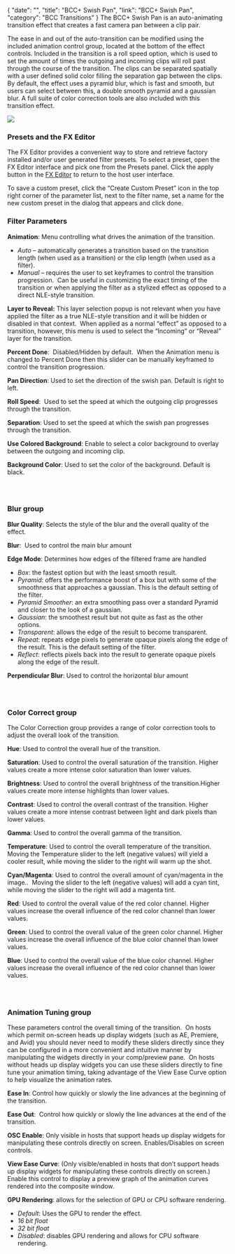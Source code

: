 {
"date": "",
  "title": "BCC+ Swish Pan",
  "link": "BCC+ Swish Pan",
  "category": "BCC Transitions"
}
The BCC+ Swish Pan is an auto-animating transition effect that creates a fast camera pan between a clip pair. 

The ease in and out of the auto-transition can be modified using the included animation control group, located at the bottom of the effect controls. Included in the transition is a roll speed option, which is used to set the amount of times the outgoing and incoming clips will roll past through the course of the transition. The clips can be separated spatially with a user defined solid color filling the separation gap between the clips. By default, the effect uses a pyramid blur, which is fast and smooth, but users can select between this, a double smooth pyramid and a gaussian blur. A full suite of color correction tools are also included with this transition effect.

![](https://borisfx-com-res.cloudinary.com/image/upload/v1666641664/documentation/continuum/uploads/2023/Swish-Pan.jpg)

### Presets and the FX Editor

The FX Editor provides a convenient way to store and retrieve factory installed and/or user generated filter presets. To select a preset, open the FX Editor interface and pick one from the Presets panel. Click the apply button in the [FX Editor](https://borisfx.com/documentation/continuum/bcc-fx-editor) to return to the host user interface.

To save a custom preset, click the “Create Custom Preset” icon in the top right corner of the parameter list, next to the filter name, set a name for the new custom preset in the dialog that appears and click done.

### Filter Parameters

**Animation**: Menu controlling what drives the animation of the transition.

* *Auto* – automatically generates a transition based on the transition length (when used as a transition) or the clip length (when used as a filter).
* *Manual* – requires the user to set keyframes to control the transition progression.  Can be useful in customizing the exact timing of the transition or when applying the filter as a stylized effect as opposed to a direct NLE-style transition.

**Layer to Reveal:** This layer selection popup is not relevant when you have applied the filter as a true NLE-style transition and it will be hidden or disabled in that context.  When applied as a normal “effect” as opposed to a transition, however, this menu is used to select the “Incoming” or “Reveal” layer for the transition.

**Percent Done**:  Disabled/Hidden by default.  When the Animation menu is changed to Percent Done then this slider can be manually keyframed to control the transition progression.

**Pan Direction**: Used to set the direction of the swish pan. Default is right to left. 

**Roll Speed**:  Used to set the speed at which the outgoing clip progresses through the transition. 

**Separation**: Used to set the speed at which the swish pan progresses through the transition. 

**Use Colored Background**: Enable to select a color background to overlay between the outgoing and incoming clip. 

**Background Color**: Used to set the color of the background. Default is black.

### ﻿

### Blur group

**Blur Quality**: Selects the style of the blur and the overall quality of the effect.

**Blur**:  Used to control the main blur amount

**Edge Mode**: Determines how edges of the filtered frame are handled

* *Box*: the fastest option but with the least smooth result.
* *Pyramid*: offers the performance boost of a box but with some of the smoothness that approaches a gaussian. This is the default setting of the filter.
* *Pyramid Smoother*: an extra smoothing pass over a standard Pyramid and closer to the look of a gaussian.
* *Gaussian*: the smoothest result but not quite as fast as the other options.
* *Transparent*: allows the edge of the result to become transparent.
* *Repeat*: repeats edge pixels to generate opaque pixels along the edge of the result. This is the default setting of the filter.
* *Reflect*: reflects pixels back into the result to generate opaque pixels along the edge of the result.

**Perpendicular Blur**: Used to control the horizontal blur amount

### ﻿

### Color Correct group

The Color Correction group provides a range of color correction tools to adjust the overall look of the transition.

**Hue**: Used to control the overall hue of the transition.

**Saturation**: Used to control the overall saturation of the transition. Higher values create a more intense color saturation than lower values.

**Brightness**: Used to control the overall brightness of the transition.Higher values create more intense highlights than lower values.

**Contrast**: Used to control the overall contrast of the transition. Higher values create a more intense contrast between light and dark pixels than lower values.

**Gamma**: Used to control the overall gamma of the transition.

**Temperature**: Used to control the overall temperature of the transition. Moving the Temperature slider to the left (negative values) will yield a cooler result, while moving the slider to the right will warm up the shot.

**Cyan/Magenta**: Used to control the overall amount of cyan/magenta in the image..  Moving the slider to the left (negative values) will add a cyan tint, while moving the slider to the right will add a magenta tint.

**Red**: Used to control the overall value of the red color channel. Higher values increase the overall influence of the red color channel than lower values.

**Green**: Used to control the overall value of the green color channel. Higher values increase the overall influence of the blue color channel than lower values.

**Blue**: Used to control the overall value of the blue color channel. Higher values increase the overall influence of the red color channel than lower values.

### ﻿

### Animation Tuning group

These parameters control the overall timing of the transition.  On hosts which permit on-screen heads up display widgets (such as AE, Premiere, and Avid) you should never need to modify these sliders directly since they can be configured in a more convenient and intuitive manner by manipulating the widgets directly in your comp/preview pane.  On hosts without heads up display widgets you can use these sliders directly to fine tune your animation timing, taking advantage of the View Ease Curve option to help visualize the animation rates.

**Ease In**: Control how quickly or slowly the line advances at the beginning of the transition.

**Ease Out**:  Control how quickly or slowly the line advances at the end of the transition.

**OSC Enable**: Only visible in hosts that support heads up display widgets for manipulating these controls directly on screen. Enables/Disables on screen controls.

**View Ease Curve**: (Only visible/enabled in hosts that don’t support heads up display widgets for manipulating these controls directly on screen.)  Enable this control to display a preview graph of the animation curves rendered into the composite window.

**GPU Rendering**: allows for the selection of GPU or CPU software rendering.

* *Default*: Uses the GPU to render the effect.
* *16 bit float*
* *32 bit float*
* *Disabled*: disables GPU rendering and allows for CPU software rendering.